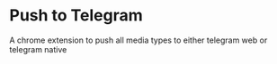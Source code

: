 # Push to Telegram
A chrome extension to push all media types to either telegram web or telegram native
